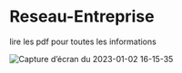 # Reseau-Entreprise

lire les pdf pour toutes les informations

![Capture d’écran du 2023-01-02 16-15-35](https://user-images.githubusercontent.com/97361977/210250341-f66ac1a6-69b1-48e8-b45c-cb207544db8e.png)
